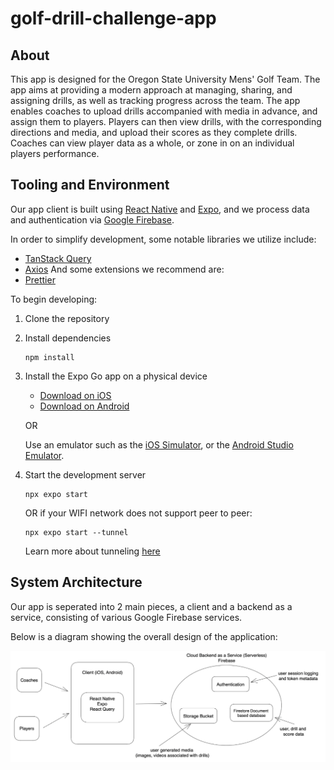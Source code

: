 # golf-drill-challenge-app

## About
This app is designed for the Oregon State University Mens' Golf Team. The app aims at providing a modern approach at managing, sharing, and assigning drills, as well as tracking progress across the team. The app enables coaches to upload drills accompanied with media in advance, and assign them to players. Players can then view drills, with the corresponding directions and media, and upload their scores as they complete drills. Coaches can view player data as a whole, or zone in on an individual players performance.

## Tooling and Environment

Our app client is built using [React Native](https://reactnative.dev) and [Expo](https://expo.dev), and we process data and authentication via [Google Firebase](https://firebase.google.com).

In order to simplify development, some notable libraries we utilize include:
- [TanStack Query](https://tanstack.com/query/latest)
- [Axios](https://axios-http.com)
And some extensions we recommend are:
- [Prettier](https://prettier.io)

To begin developing:
1. Clone the repository
2. Install dependencies
   ```
   npm install
   ```
3. Install the Expo Go app on a physical device
   - [Download on iOS](https://apps.apple.com/us/app/expo-go/id982107779)
   - [Download on Android](https://play.google.com/store/apps/details?id=host.exp.exponent&hl=en_US&gl=US)

   OR

   Use an emulator such as the [iOS Simulator](https://docs.expo.dev/workflow/ios-simulator/), or the [Android Studio Emulator](https://docs.expo.dev/workflow/android-studio-emulator/).


4. Start the development server
   ```
   npx expo start
   ```

   OR if your WIFI network does not support peer to peer:
   ```
   npx expo start --tunnel
   ```
   Learn more about tunneling [here](https://docs.expo.dev/more/expo-cli/?redirected#tunneling)

## System Architecture
Our app is seperated into 2 main pieces, a client and a backend as a service, consisting of various Google Firebase services.

Below is a diagram showing the overall design of the application:

![system architecture](docs/system_arch.png)

